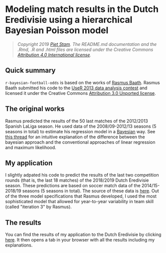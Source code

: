# Modeling match results in the Dutch Eredivisie using a hierarchical Bayesian Poisson model

> *Copyright 2019 [Piet Stam](http://www.pietstam.nl). The README.md documentation and the .Rmd, .R and .html files are licensed under the Creative Commons [Attribution 4.0 International license](http://creativecommons.org/licenses/by/4.0/).* 

## Quick summary
`r-bayesian-football-odds` is based on the works of [Rasmus Baath](http://www.sumsar.net/blog/2013/07/modeling-match-results-in-la-liga-part-one/). Rasmus Baath submitted his code to the [UseR 2013 data analysis contest](https://www.r-project.org/conferences/useR-2013/) and licensed it under the Creative Commons [Attribution 3.0 Unported license](http://creativecommons.org/licenses/by/3.0/). 

## The original works
Rasmus predicted the results of the 50 last matches of the 2012/2013 Spanish LaLiga season. He used data of the 2008/09-2012/13 seasons (5 seasons in total) to estimate his regression model in a [Bayesian](https://en.wikipedia.org/wiki/Bayes_estimator) way. See [this thread](https://stats.stackexchange.com/questions/252577/bayes-regression-how-is-it-done-in-comparison-to-standard-regression) for an intuitive explanation of the difference between the bayesian approach and the conventional approaches of linear regression and maximum likelihood.

## My application
I slightly adpated his code to predict the results of the last two competition rounds (that is, the last 18 matches) of the 2018/2019 Dutch Eredivisie season. These predictions are based on soccer match data of the 2014/15-2018/19 seasons (5 seasons in total). The source of these data is [here](http://www.football-data.co.uk/netherlandsm.php). Out of the three model specifications that Rasmus developed, I used the most sophisticated model that allowed for year-to-year variability in team skill (called "iteration 3" by Rasmus).

## The results
You can find the results of my application to the Dutch Eredivisie by clicking [here](http://htmlpreview.github.com/?https://github.com/pjastam/r-bayesian-football-odds/blob/master/NL_eredivisie_2014_2019.nb.html). It then opens a tab in your browser with all the results including my explanations.